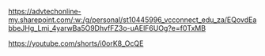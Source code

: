 https://advtechonline-my.sharepoint.com/:w:/g/personal/st10445996_vcconnect_edu_za/EQovdEabbeJHg_Lmj_4yarwBa5O9DhvfFZ3o-uAElF6UOg?e=f0TxMB

https://youtube.com/shorts/i0orK8_OcQE
